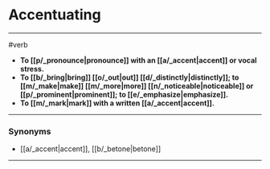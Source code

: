 # Accentuating
---
#verb
- **To [[p/_pronounce|pronounce]] with an [[a/_accent|accent]] or vocal stress.**
- **To [[b/_bring|bring]] [[o/_out|out]] [[d/_distinctly|distinctly]]; to [[m/_make|make]] [[m/_more|more]] [[n/_noticeable|noticeable]] or [[p/_prominent|prominent]]; to [[e/_emphasize|emphasize]].**
- **To [[m/_mark|mark]] with a written [[a/_accent|accent]].**
---
### Synonyms
- [[a/_accent|accent]], [[b/_betone|betone]]
---
